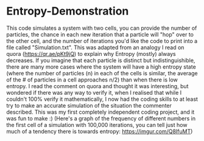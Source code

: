 # Entropy-Demonstration
This code simulates a system with two cells, you can provide the number of particles, the chance in each new iteration that a particle will "hop" over to the other cell, and the number of iterations you'd like the code to print into a file called "Simulation.txt". This was adapted from an analogy I read on quora (https://qr.ae/pKt9jQ) to explain why Entropy (mostly) always decreases. If you imagine that each particle is distinct but indistinguishible, there are many more cases where the system will have a high entropy state (where the number of particles (n) in each of the cells is similar, the average of the # of particles in a cell approaches n/2) than when there is low entropy. I read the comment on quora and thought it was interesting, but wondered if there was any way to verify it, when I realised that while I couldn't 100% verify it mathematically, I now had the coding skills to at least try to make an accurate simulation of the situation the commenter described. This was my first completely independent coding project, and it was fun to make :) (Here's a graph of the frequency of different numbers in the first cell of a simulation with 100,000 iterations, you can tell just how much of a tendency there is towards entropy: https://imgur.com/Q8IfuMT)
